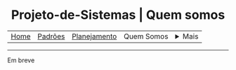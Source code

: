 <h1 align="center"> Projeto-de-Sistemas | Quem somos</h1>

<table align="center">
    <tr>
        <td><a href="..\README.md">Home</a></td>
        <td><a href="defaults.md">Padrões</a></td>
        <td><a href="plan.md">Planejamento</a></td>
        <td>Quem Somos</td>
        <td>
            <details style="position: relative;">
                <summary>Mais</summary>
                <ul style="position: absolute; background: transparent; border: 1px solid #ccc; padding: 10px; list-style: none; border-radius: 10px">
                    <li><a href="contact.md">Contato</a></li>
                    <li><a href="sup.md">Suporte</a></li>
                    <li><a href="faq.md">FAQ</a></li>
                </ul>
            </details>
        </td>
    </tr>
</table>

<hr>

Em breve